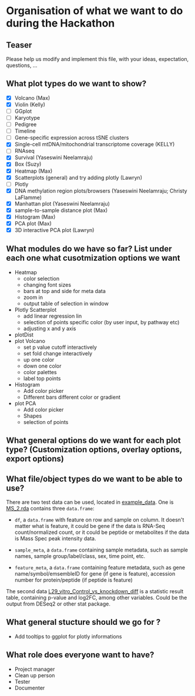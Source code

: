 # Organisation of what we want to do during the Hackathon

## Teaser

Please help us modify and implement this file, with your ideas, expectation, questions, ...

## What plot types do we want to show?

- [X] Volcano (Max)
- [X] Violin (Kelly)
- [ ] GGplot
- [ ] Karyotype
- [ ] Pedigree
- [ ] Timeline
- [ ] Gene-specific expression across tSNE clusters
- [X] Single-cell mtDNA/mitochondrial transcriptome coverage (KELLY)
- [ ] RNAseq
- [X] Survival (Yaseswini Neelamraju)
- [X] Box (Suzy)
- [X] Heatmap (Max)
- [X] Scatterplots (general) and try adding plotly (Lawryn)
- [ ] Plotly
- [X] DNA methylation region plots/browsers (Yaseswini Neelamraju; Christy LaFlamme)
- [X] Manhattan plot (Yaseswini Neelamraju)
- [X] sample-to-sample distance plot (Max)
- [X] Histogram (Max)
- [X] PCA plot (Max)
- [X] 3D interactive PCA plot (Lawryn)

## What modules do we have so far? List under each one what cusotmization options we want

- Heatmap
  - color selection
  - changing font sizes
  - bars at top and side for meta data
  - zoom in
  - output table of selection in window
- Plotly Scatterplot
  - add linear regression lin
  - selection of points specific color (by user input, by pathway etc)
  - adjusting x and y axis
- plotDist
- plot Volcano
  - set p value cutoff interactively
  - set fold change interactively
  - up one color
  - down one color
  - color palettes
  - label top points
- Histogram
  - Add color picker
  - Different bars different color or gradient
- plot PCA
  - Add color picker
  - Shapes
  - selection of points

## What general options do we want for each plot type? (Customization options, overlay options, export options)

## What file/object types do we want to be able to use?

There are two test data can be used, located in [example_data](/example_data). One is [MS_2.rda](/example_data/MS_2.rda) contains three `data.frame`:

- `df`, a `data.frame` with feature on row and sample on column. It doesn't matter what is feature, it could be gene if the data is RNA-Seq count/normalized count, or it could be peptide or metabolites if the data is Mass Spec peak intensity data. 

- `sample_meta`, a `data.frame` containing sample metadata, such as sample names, sample group/label/class, sex, time point, etc. 

- `feature_meta`, a `data.frame` containing feature metadata, such as gene name/symbol/emsembleID for gene (if gene is feature), accession number for protein/peptide (if peptide is feature)

The second data [L29_vitro_Control_vs_knockdown_diff](/example_data/L29_vitro_Control_vs_knockdown_diff.txt) is a statistic result table, containing p-value and log2FC, among other variables. Could be the output from DESeq2 or other stat package. 

## What general stucture should we go for ?

- Add tooltips to ggplot for plotly informations

## What role does everyone want to have?

- Project manager
- Clean up person
- Tester
- Documenter
